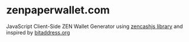 # zenpaperwallet.com
JavaScript Client-Side ZEN Wallet Generator using [zencashjs library](https://github.com/HorizenOfficial/zencashjs) and inspired by [bitaddress.org](https://github.com/pointbiz/bitaddress.org)
